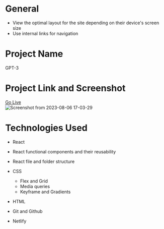 # General
- View the optimal layout for the site depending on their device's screen size  
- Use internal links for navigation
  
# Project Name
GPT-3

# Project Link and Screenshot
[Go Live](https://gpt-3-deployed.netlify.app/)  
![Screenshot from 2023-08-06 17-03-29](https://github.com/bokhuuu/GPT-3/assets/126252413/6612da45-8d45-4cf0-8672-1475a2576c7a)

# Technologies Used
- React    
 - React functional components and their reusability    
 - React file and folder structure    

- CSS  
  - Flex and Grid  
  - Media queries  
  - Keyframe and Gradients    

- HTML    
- Git and Github  
- Netlify  




